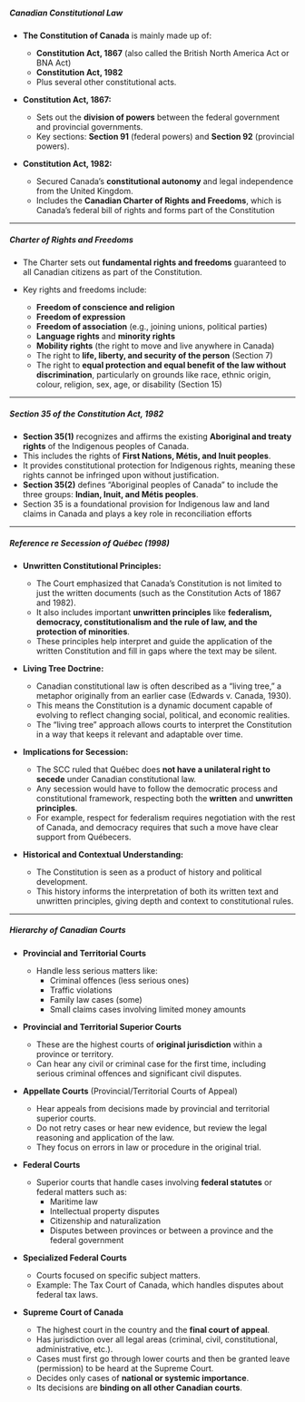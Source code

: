 ##### Canadian Constitutional Law

- **The Constitution of Canada** is mainly made up of:
    - **Constitution Act, 1867** (also called the British North America Act or BNA Act)
    - **Constitution Act, 1982**
    - Plus several other constitutional acts.
        
- **Constitution Act, 1867:**
    - Sets out the **division of powers** between the federal government and provincial governments.
    - Key sections: **Section 91** (federal powers) and **Section 92** (provincial powers).
        
- **Constitution Act, 1982:**
    - Secured Canada’s **constitutional autonomy** and legal independence from the United Kingdom.
    - Includes the **Canadian Charter of Rights and Freedoms**, which is Canada’s federal bill of rights and forms part of the Constitution


---
##### Charter of Rights and Freedoms

- The Charter sets out **fundamental rights and freedoms** guaranteed to all Canadian citizens as part of the Constitution.
    
- Key rights and freedoms include:
    - **Freedom of conscience and religion**
    - **Freedom of expression**
    - **Freedom of association** (e.g., joining unions, political parties)
    - **Language rights** and **minority rights**
    - **Mobility rights** (the right to move and live anywhere in Canada)
    - The right to **life, liberty, and security of the person** (Section 7)
    - The right to **equal protection and equal benefit of the law without discrimination**, particularly on grounds like race, ethnic origin, colour, religion, sex, age, or disability (Section 15)


---
##### Section 35 of the Constitution Act, 1982

- **Section 35(1)** recognizes and affirms the existing **Aboriginal and treaty rights** of the Indigenous peoples of Canada.
- This includes the rights of **First Nations, Métis, and Inuit peoples**.
- It provides constitutional protection for Indigenous rights, meaning these rights cannot be infringed upon without justification.
- **Section 35(2)** defines “Aboriginal peoples of Canada” to include the three groups: **Indian, Inuit, and Métis peoples**.
- Section 35 is a foundational provision for Indigenous law and land claims in Canada and plays a key role in reconciliation efforts


---
##### Reference re Secession of Québec (1998)

- **Unwritten Constitutional Principles:**
    - The Court emphasized that Canada’s Constitution is not limited to just the written documents (such as the Constitution Acts of 1867 and 1982).
    - It also includes important **unwritten principles** like **federalism, democracy, constitutionalism and the rule of law, and the protection of minorities**.
    - These principles help interpret and guide the application of the written Constitution and fill in gaps where the text may be silent.
        
- **Living Tree Doctrine:**
    - Canadian constitutional law is often described as a “living tree,” a metaphor originally from an earlier case (Edwards v. Canada, 1930).
    - This means the Constitution is a dynamic document capable of evolving to reflect changing social, political, and economic realities.
    - The “living tree” approach allows courts to interpret the Constitution in a way that keeps it relevant and adaptable over time.

- **Implications for Secession:**
    - The SCC ruled that Québec does **not have a unilateral right to secede** under Canadian constitutional law.
    - Any secession would have to follow the democratic process and constitutional framework, respecting both the **written** and **unwritten principles**.
    - For example, respect for federalism requires negotiation with the rest of Canada, and democracy requires that such a move have clear support from Québecers.
        
- **Historical and Contextual Understanding:**
    - The Constitution is seen as a product of history and political development.
    - This history informs the interpretation of both its written text and unwritten principles, giving depth and context to constitutional rules.


---
##### Hierarchy of Canadian Courts

- **Provincial and Territorial Courts**
    - Handle less serious matters like:
        - Criminal offences (less serious ones)
        - Traffic violations
        - Family law cases (some)
        - Small claims cases involving limited money amounts
            
- **Provincial and Territorial Superior Courts**
    - These are the highest courts of **original jurisdiction** within a province or territory.
    - Can hear any civil or criminal case for the first time, including serious criminal offences and significant civil disputes.
        
- **Appellate Courts** (Provincial/Territorial Courts of Appeal)
    - Hear appeals from decisions made by provincial and territorial superior courts.
    - Do not retry cases or hear new evidence, but review the legal reasoning and application of the law.
    - They focus on errors in law or procedure in the original trial.
        
- **Federal Courts**
    - Superior courts that handle cases involving **federal statutes** or federal matters such as:
        - Maritime law
        - Intellectual property disputes
        - Citizenship and naturalization
        - Disputes between provinces or between a province and the federal government
            
- **Specialized Federal Courts**
    - Courts focused on specific subject matters.
    - Example: The Tax Court of Canada, which handles disputes about federal tax laws.
        
- **Supreme Court of Canada**
    - The highest court in the country and the **final court of appeal**.
    - Has jurisdiction over all legal areas (criminal, civil, constitutional, administrative, etc.).
    - Cases must first go through lower courts and then be granted leave (permission) to be heard at the Supreme Court.
    - Decides only cases of **national or systemic importance**.
    - Its decisions are **binding on all other Canadian courts**.